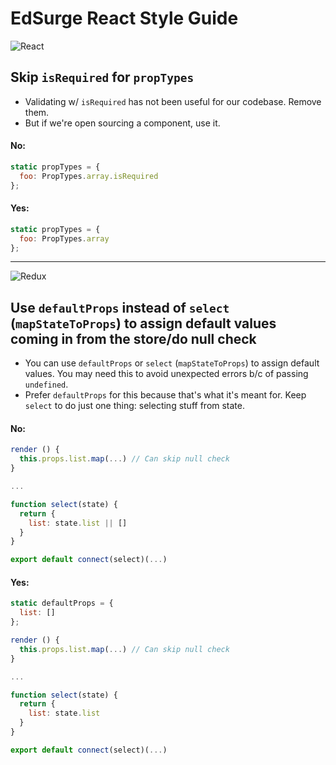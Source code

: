 # EdSurge React Style Guide

![React](https://cloud.githubusercontent.com/assets/992008/12514949/baf26484-c0da-11e5-8ffa-b4e6be7d62ad.png)

## Skip `isRequired` for `propTypes`

- Validating w/ `isRequired` has not been useful for our codebase. Remove them.
- But if we're open sourcing a component, use it.

#### No:

```js
static propTypes = {
  foo: PropTypes.array.isRequired
};
```

#### Yes:

```js
static propTypes = {
  foo: PropTypes.array
};
```

-----------------------------------------------------------------------

![Redux](https://cloud.githubusercontent.com/assets/992008/12514962/c5501bce-c0da-11e5-93b2-5af0ed807061.png)

## Use `defaultProps` instead of `select` (`mapStateToProps`) to assign default values coming in from the store/do null check

- You can use `defaultProps` or `select` (`mapStateToProps`) to assign default values. You may need this to avoid unexpected errors b/c of passing `undefined`.
- Prefer `defaultProps` for this because that's what it's meant for. Keep `select` to do just one thing: selecting stuff from state.

#### No:

```js
render () {
  this.props.list.map(...) // Can skip null check
}

...

function select(state) {
  return {
    list: state.list || []
  }
}

export default connect(select)(...)
```

#### Yes:

```js
static defaultProps = {
  list: []
};

render () {
  this.props.list.map(...) // Can skip null check
}

...

function select(state) {
  return {
    list: state.list
  }
}

export default connect(select)(...)
```
